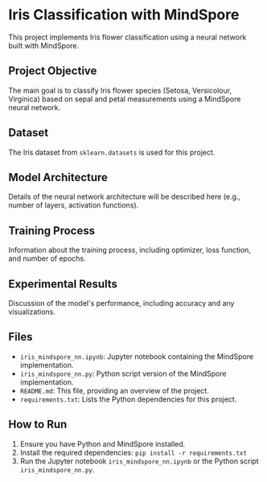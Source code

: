 # Iris Classification with MindSpore

This project implements Iris flower classification using a neural network built with MindSpore.

## Project Objective

The main goal is to classify Iris flower species (Setosa, Versicolour, Virginica) based on sepal and petal measurements using a MindSpore neural network.

## Dataset

The Iris dataset from `sklearn.datasets` is used for this project.

## Model Architecture

Details of the neural network architecture will be described here (e.g., number of layers, activation functions).

## Training Process

Information about the training process, including optimizer, loss function, and number of epochs.

## Experimental Results

Discussion of the model's performance, including accuracy and any visualizations.

## Files

- `iris_mindspore_nn.ipynb`: Jupyter notebook containing the MindSpore implementation.
- `iris_mindspore_nn.py`: Python script version of the MindSpore implementation.
- `README.md`: This file, providing an overview of the project.
- `requirements.txt`: Lists the Python dependencies for this project.

## How to Run

1.  Ensure you have Python and MindSpore installed.
2.  Install the required dependencies: `pip install -r requirements.txt`
3.  Run the Jupyter notebook `iris_mindspore_nn.ipynb` or the Python script `iris_mindspore_nn.py`.